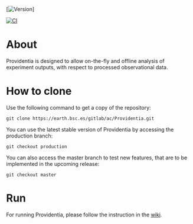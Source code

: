[![Version](https://earth.bsc.es/gitlab/ac/Providentia/badges/release.svg)]

[![CI](https://earth.bsc.es/gitlab/ac/Providentia/badges/master/pipeline.svg)](https://earth.bsc.es/gitlab/ac/Providentia/commits/master)

# About

Providentia is designed to allow on-the-fly and offline analysis of experiment outputs, with respect to processed observational data.

# How to clone

Use the following command to get a copy of the repository:

```
git clone https://earth.bsc.es/gitlab/ac/Providentia.git
```

You can use the latest stable version of Providentia
by accessing the production branch:

```
git checkout production
```

You can also access the master branch to test new features,
that are to be implemented in the upcoming release:

```
git checkout master
```

# Run

For running Providentia, please follow the instruction in 
the [wiki](https://earth.bsc.es/gitlab/ac/Providentia/-/wikis/home).